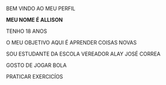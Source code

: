 BEM VINDO AO MEU PERFIL

**MEU NOME É ALLISON**

TENHO 18 ANOS

O MEU OBJETIVO AQUI É APRENDER COISAS NOVAS 

SOU ESTUDANTE DA ESCOLA  VEREADOR ALAY JOSÉ CORREA

GOSTO DE JOGAR BOLA 

 PRATICAR EXERCICÍOS 







